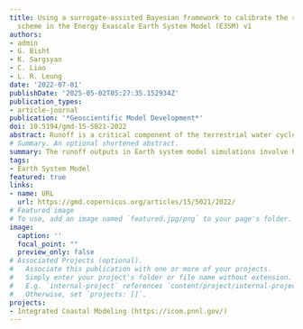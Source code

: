 ```yaml
---
title: Using a surrogate-assisted Bayesian framework to calibrate the runoff-generation
  scheme in the Energy Exascale Earth System Model (E3SM) v1
authors:
- admin
- G. Bisht
- K. Sargsyan
- C. Liao
- L. R. Leung
date: '2022-07-01'
publishDate: '2025-05-02T05:27:35.152934Z'
publication_types:
- article-journal
publication: '*Geoscientific Model Development*'
doi: 10.5194/gmd-15-5021-2022
abstract: Runoff is a critical component of the terrestrial water cycle, and Earth system models (ESMs) are essential tools to study its spatiotemporal variability. Runoff schemes in ESMs typically include many parameters so that model calibration is necessary to improve the accuracy of simulated runoff. However, runoff calibration at a global scale is challenging because of the high computational cost and the lack of reliable observational datasets. In this study, we calibrated 11 runoff relevant parameters in the Energy Exascale Earth System Model (E3SM) Land Model (ELM) using a surrogate-assisted Bayesian framework. First, the polynomial chaos expansion machinery with Bayesian compressed sensing is used to construct computationally inexpensive surrogate models for ELM-simulated runoff at 0.5∘ × 0.5∘ for 1991–2010. The error metric between the ELM simulations and the benchmark data is selected to construct the surrogates, which facilitates efficient calibration and avoids the more conventional, but challenging, construction of high-dimensional surrogates for the ELM simulated runoff. Second, the Sobol' index sensitivity analysis is performed using the surrogate models to identify the most sensitive parameters, and our results show that, in most regions, ELM-simulated runoff is strongly sensitive to 3 of the 11 uncertain parameters. Third, a Bayesian method is used to infer the optimal values of the most sensitive parameters using an observation-based global runoff dataset as the benchmark. Our results show that model performance is significantly improved with the inferred parameter values. Although the parametric uncertainty of simulated runoff is reduced after the parameter inference, it remains comparable to the multimodel ensemble uncertainty represented by the global hydrological models in ISMIP2a. Additionally, the annual global runoff trend during the simulation period is not well constrained by the inferred parameter values, suggesting the importance of including parametric uncertainty in future runoff projections.
# Summary. An optional shortened abstract.
summary: The runoff outputs in Earth system model simulations involve high uncertainty, which needs to be constrained by parameter calibration. In this work, we used a surrogate-assisted Bayesian framework to efficiently calibrate the runoff-generation processes in the Energy Exascale Earth System Model v1 at a global scale. The model performance was improved compared to the default parameter after calibration, and the associated parametric uncertainty was significantly constrained.
tags:
- Earth System Model
featured: true
links:
- name: URL
  url: https://gmd.copernicus.org/articles/15/5021/2022/
# Featured image
# To use, add an image named `featured.jpg/png` to your page's folder. 
image:
  caption: ''
  focal_point: ""
  preview_only: false
# Associated Projects (optional).
#   Associate this publication with one or more of your projects.
#   Simply enter your project's folder or file name without extension.
#   E.g. `internal-project` references `content/project/internal-project/index.md`.
#   Otherwise, set `projects: []`.
projects:
- Integrated Coastal Modeling (https://icom.pnnl.gov/)
---
```



